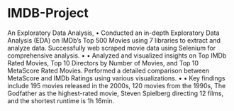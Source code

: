 # IMDB-Project


An Exploratory Data Analysis,
•
 Conducted an in-depth Exploratory Data Analysis (EDA) on IMDb’s Top 500 Movies using 7 libraries to 
extract and analyze data.
 Successfully web scraped movie data using Selenium for comprehensive analysis.
 •
 •
 Analyzed and visualized insights on Top IMDb Rated Movies, Top 10 Directors by Number of Movies, 
and Top 10 MetaScore Rated Movies.
 Performed a detailed comparison between MetaScore and IMDb Ratings using various visualizations.
 •
 •
 Key findings include 195 movies released in the 2000s, 120 movies from the 1990s, The Godfather as the 
highest-rated movie, Steven Spielberg directing 12 films, and the shortest runtime is 1h 16min.
